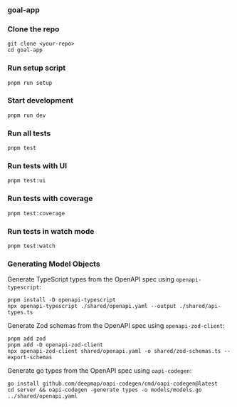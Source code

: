 ### goal-app

### Clone the repo
```
git clone <your-repo>
cd goal-app
```

### Run setup script
```
pnpm run setup
```

### Start development
```
pnpm run dev
```

### Run all tests
```
pnpm test
```

### Run tests with UI
```
pnpm test:ui
```

### Run tests with coverage
```
pnpm test:coverage
```

### Run tests in watch mode
```
pnpm test:watch
```

### Generating Model Objects

Generate TypeScript types from the OpenAPI spec using `openapi-typescript`:
```
pnpm install -D openapi-typescript
npx openapi-typescript ./shared/openapi.yaml --output ./shared/api-types.ts
```

Generate Zod schemas from the OpenAPI spec using `openapi-zod-client`:
```
pnpm add zod
pnpm add -D openapi-zod-client
npx openapi-zod-client shared/openapi.yaml -o shared/zod-schemas.ts --export-schemas
```

Generate go types from the OpenAPI spec using `oapi-codegen`:
```
go install github.com/deepmap/oapi-codegen/cmd/oapi-codegen@latest
cd server && oapi-codegen -generate types -o models/models.go ../shared/openapi.yaml
```